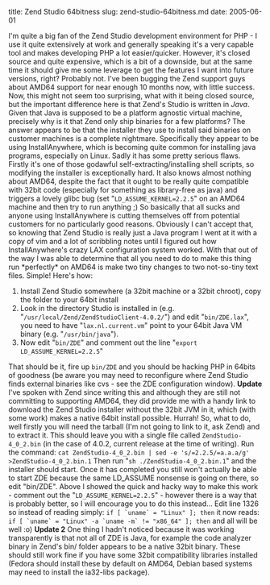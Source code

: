 title: Zend Studio 64bitness
slug: zend-studio-64bitness.md
date: 2005-06-01


I'm quite a big fan of the Zend Studio development environment for PHP - I use it quite extensively at work and generally speaking it's a very capable tool and makes developing PHP a lot easier/quicker.
However, it's closed source and quite expensive, which is a bit of a downside, but at the same time it should give me some leverage to get the features I want into future versions, right? Probably not.
I've been bugging the Zend support guys about AMD64 support for near enough 10 months now, with little success. Now, this might not seem too surprising, what with it being closed source, but the important difference here is that Zend's Studio is written in *Java*.
Given that Java is supposed to be a platform agnostic virtual machine, precisely why is it that Zend only ship binaries for a few platforms? The answer appears to be that the installer they use to install said binaries on customer machines is a complete nightmare.
Specifically they appear to be using InstallAnywhere, which is becoming quite common for installing java programs, especially on Linux. Sadly it has some pretty serious flaws. Firstly it's one of those godawful self-extracting/installing shell scripts, so modifying the installer is exceptionally hard. It also knows almost nothing about AMD64, despite the fact that it ought to be really quite compatible with 32bit code (especially for something as library-free as java) and triggers a lovely glibc bug (set "`LD_ASSUME_KERNEL=2.2.5`" on an AMD64 machine and then try to run anything ;)
So basically that all sucks and anyone using InstallAnywhere is cutting themselves off from potential customers for no particularly good reasons. Obviously I can't accept that, so knowing that Zend Studio is really just a Java program I went at it with a copy of vim and a lot of scribbling notes until I figured out how InstallAnywhere's crazy LAX configuration system worked. With that out of the way I was able to determine that all you need to do to make this thing run \*perfectly\* on AMD64 is make two tiny changes to two not-so-tiny text files. Simple!
Here's how:

1.  Install Zend Studio somewhere (a 32bit machine or a 32bit chroot), copy the folder to your 64bit install
2.  Look in the directory Studio is installed in (e.g. "`/usr/local/Zend/ZendStudioClient-4.0.2/`") and edit "`bin/ZDE.lax`", you need to have "`lax.nl.current.vm`" point to your 64bit Java VM binary (e.g. "`/usr/bin/java`").
3.  Now edit "`bin/ZDE`" and comment out the line "`export LD_ASSUME_KERNEL=2.2.5`"

That should be it, fire up `bin/ZDE` and you should be hacking PHP in 64bits of goodness (be aware you may need to reconfigure where Zend Studio finds external binaries like cvs - see the ZDE configuration window).
**Update**
I've spoken with Zend since writing this and although they are still not committing to supporting AMD64, they did provide me with a handy link to download the Zend Studio installer without the 32bit JVM in it, which (with some work) makes a native 64bit install possible. Hurrah!
So, what to do, well firstly you will need the tarball (I'm not going to link to it, ask Zend) and to extract it. This should leave you with a single file called `ZendStudio-4_0_2.bin` (in the case of 4.0.2, current release at the time of writing). Run the command:
`cat ZendStudio-4_0_2.bin | sed -e 's/=2.2.5/=a.a.a/g' >ZendStudio-4_0_2.bin.1`
Then run "`sh ./ZendStudio-4_0_2.bin.1`" and the installer should start. Once it has completed you still won't actually be able to start ZDE because the same LD\_ASSUME nonsense is going on there, so edit "bin/ZDE". Above I showed the quick and hacky way to make this work - comment out the "`LD_ASSUME_KERNEL=2.2.5`" - however there is a way that is probably better, so I will encourage you to do this instead... Edit line 1326 so instead of reading simply:
`` if [ `uname` = "Linux" ]; then ``
it now reads:
`` if [ `uname` = "Linux" -a `uname -m` != "x86_64" ]; then ``
and all will be well :o)
**Update 2**
One thing I hadn't noticed because it was working transparently is that not all of ZDE is Java, for example the code analyzer binary in Zend's bin/ folder appears to be a native 32bit binary. These should still work fine if you have some 32bit compatibility libraries installed (Fedora should install these by default on AMD64, Debian based systems may need to install the ia32-libs package).